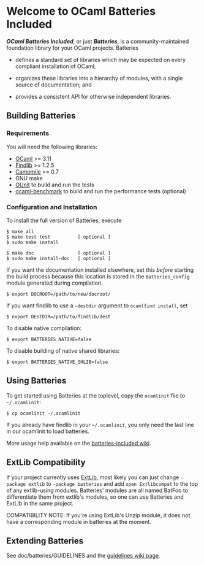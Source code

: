 Welcome to OCaml Batteries Included
===================================

***OCaml Batteries Included***, or just ***Batteries***, is a
community-maintained foundation library for your OCaml projects.
Batteries

* defines a standard set of libraries which may be expected on every
  compliant installation of OCaml;

* organizes these libraries into a hierarchy of modules, with a single
  source of documentation; and

* provides a consistent API for otherwise independent libraries.


Building Batteries
------------------

### Requirements

You will need the following libraries:

* [OCaml][] >= 3.11
* [Findlib][] >= 1.2.5
* [Camomile][] >= 0.7
* GNU make
* [OUnit][] to build and run the tests
* [ocaml-benchmark][] to build and run the performance tests (optional)

[Findlib]: http://projects.camlcity.org/projects/findlib.html/
[OCaml]: http://caml.inria.fr/ocaml/release.en.html
[Camomile]: http://camomile.sourceforge.net/
[OUnit]: http://ounit.forge.ocamlcore.org/
[ocaml-benchmark]: http://ocaml-benchmark.forge.ocamlcore.org/

### Configuration and Installation

To install the full version of Batteries, execute

    $ make all
    $ make test test          [ optional ]
    $ sudo make install

    $ make doc                [ optional ]
    $ sudo make install-doc   [ optional ]

If you want the documentation installed elsewhere, set this *before*
starting the build process because this location is stored in the
`Batteries_config` module generated during compilation.

    $ export DOCROOT=/path/to/new/docroot/

If you want findlib to use a `-destdir` argument to `ocamlfind install`, set

    $ export DESTDIR=/path/to/findlib/dest

To disable native compilation:

    $ export BATTERIES_NATIVE=false

To disable building of native shared libraries:

    $ export BATTERIES_NATIVE_SHLIB=false


Using Batteries
---------------

To get started using Batteries at the toplevel, copy the `ocamlinit`
file to `~/.ocamlinit`:

    $ cp ocamlinit ~/.ocamlinit

If you already have findlib in your `~/.ocamlinit`, you only need the
last line in our ocamlinit to load batteries.

More usage help available on the [batteries-included wiki][batwiki].

[batwiki]: https://github.com/ocaml-batteries-team/batteries-included/wiki/

ExtLib Compatibility
--------------------

If your project currently uses [ExtLib][], most likely you can just change
`-package extlib` to `-package batteries` and add `open Extlibcompat`
to the top of any extlib-using modules.  Batteries' modules are all
named BatFoo to differentiate them from extlib's modules, so one can
use Batteries and ExtLib in the same project.

  [ExtLib]: http://code.google.com/p/ocaml-extlib/

COMPATIBILITY NOTE: If you're using ExtLib's Unzip module, it does not
have a corresponding module in batteries at the moment.


Extending Batteries
-------------------

See doc/batteries/GUIDELINES and the [guidelines wiki page][batwiki-dev].

[batwiki-dev]: https://github.com/ocaml-batteries-team/batteries-included/wiki/Developers-guidelines
